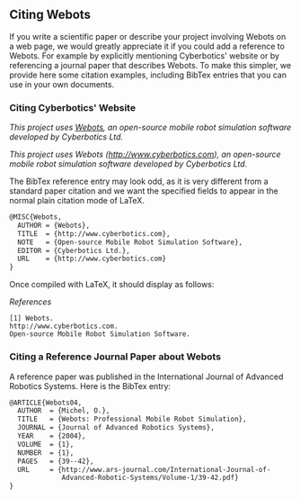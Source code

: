 ## Citing Webots

If you write a scientific paper or describe your project involving Webots on a web page, we would greatly appreciate it if you could add a reference to Webots.
For example by explicitly mentioning Cyberbotics' website or by referencing a journal paper that describes Webots.
To make this simpler, we provide here some citation examples, including BibTex entries that you can use in your own documents.

### Citing Cyberbotics' Website

*This project uses [Webots](http://www.cyberbotics.com), an open-source mobile robot simulation software developed by Cyberbotics Ltd.*

*This project uses Webots (http://www.cyberbotics.com), an open-source mobile robot simulation software developed by Cyberbotics Ltd.*

The BibTex reference entry may look odd, as it is very different from a standard paper citation and we want the specified fields to appear in the normal plain citation mode of LaTeX.

```tex
@MISC{Webots,
  AUTHOR = {Webots},
  TITLE  = {http://www.cyberbotics.com},
  NOTE   = {Open-source Mobile Robot Simulation Software},
  EDITOR = {Cyberbotics Ltd.},
  URL    = {http://www.cyberbotics.com}
}
```

Once compiled with LaTeX, it should display as follows:

*References*

```
[1] Webots.
http://www.cyberbotics.com.
Open-source Mobile Robot Simulation Software.
```

### Citing a Reference Journal Paper about Webots

A reference paper was published in the International Journal of Advanced Robotics Systems.
Here is the BibTex entry:

```tex
@ARTICLE{Webots04,
  AUTHOR  = {Michel, O.},
  TITLE   = {Webots: Professional Mobile Robot Simulation},
  JOURNAL = {Journal of Advanced Robotics Systems},
  YEAR    = {2004},
  VOLUME  = {1},
  NUMBER  = {1},
  PAGES   = {39--42},
  URL     = {http://www.ars-journal.com/International-Journal-of-
             Advanced-Robotic-Systems/Volume-1/39-42.pdf}
}
```
